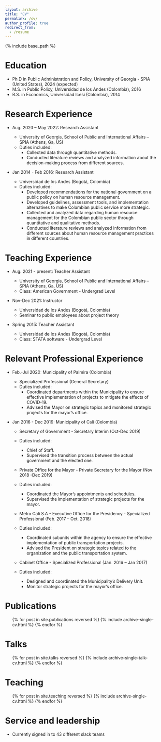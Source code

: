```yaml
---
layout: archive
title: "CV"
permalink: /cv/
author_profile: true
redirect_from:
  - /resume
---
```


{% include base_path %}

Education
======
* Ph.D in Public Administration and Policy, University of Georgia - SPIA (United States), 2024 (expected)
* M.S. in Public Policy, Universidad de los Andes (Colombia), 2016
* B.S. in Economics, Universidad Icesi (Colombia), 2014

Research Experience
======
* Aug. 2020 – May 2022: Research Assistant
  * University of Georgia, School of Public and International Affairs – SPIA (Athens, Ga, US)
  * Duties included:
    * Collected data through quantitative methods.
    * Conducted literature reviews and analyzed information about the decision-making process from different sources.

* Jan 2014 - Feb 2016: Research Assistant
  * Universidad de los Andes (Bogotá, Colombia)
  * Duties included:
    * Developed recommendations for the national government on a public policy on human resource management.
    * Developed guidelines, assessment tools, and implementation alternatives to make Colombian public service more strategic.
    * Collected and analyzed data regarding human resource management for the Colombian public sector through quantitative and qualitative methods.
    * Conducted literature reviews and analyzed information from different sources about human resource management practices in different countries.

Teaching Experience
======
* Aug. 2021 - present: Teacher Assistant
  * University of Georgia, School of Public and International Affairs – SPIA (Athens, Ga, US)
  * Class: American Government - Undergrad Level

* Nov-Dec 2021: Instructor
  * Universidad de los Andes (Bogotá, Colombia)
  * Seminar to public employees about project theory

* Spring 2015: Teacher Assistant
  * Universidad de los Andes (Bogotá, Colombia)
  * Class: STATA software - Undergrad Level
    

Relevant Professional Experience 
======
* Feb.-Jul 2020: Municipality of Palmira (Colombia)
  * Specialized Professional (General Secretary)
  * Duties included:
    * Coordinated departments within the Municipality to ensure effective implementation of projects to mitigate the effects of COVID-19.
    * Advised the Mayor on strategic topics and monitored strategic projects for the mayor’s office.     

* Jan 2016 - Dec 2019: Municipality of Cali (Colombia)
  * Secretary of Government - Secretary Interim  (Oct-Dec 2019)
  * Duties included:
    * Chief of Staff.
    * Supervised the transition process between the actual government and the elected one.
   
  * Private Office for the Mayor - Private Secretary for the Mayor (Nov 2018 -Dec 2019)
  * Duties included:
    * Coordinated the Mayor’s appointments and schedules.
    * Supervised the implementation of strategic projects for the mayor.
    
  * Metro Cali S.A - Executive Office for the Presidency - Specialized Professional 	(Feb. 2017 – Oct. 2018)
  * Duties included:
    * Coordinated subunits within the agency to ensure the effective implementation of public transportation projects.
    * Advised the President on strategic topics related to the organization and the public transportation system.

  * Cabinet Office - Specialized Professional (Jan. 2016 – Jan 2017)
  * Duties included:
    * Designed and coordinated the Municipality’s Delivery Unit.
    * Monitor strategic projects for the mayor’s office.

Publications
======
  <ul>{% for post in site.publications reversed %}
    {% include archive-single-cv.html %}
  {% endfor %}</ul>
  
Talks
======
  <ul>{% for post in site.talks reversed %}
    {% include archive-single-talk-cv.html  %}
  {% endfor %}</ul>
  
Teaching
======
  <ul>{% for post in site.teaching reversed %}
    {% include archive-single-cv.html %}
  {% endfor %}</ul>
  
Service and leadership
======
* Currently signed in to 43 different slack teams
